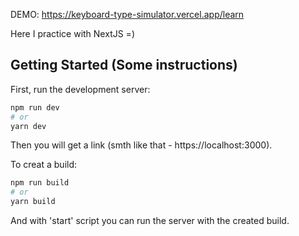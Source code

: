DEMO: https://keyboard-type-simulator.vercel.app/learn

Here I practice with NextJS =)


## Getting Started (Some instructions)

First, run the development server:

```bash
npm run dev
# or
yarn dev
```

Then you will get a link (smth like that - https://localhost:3000).

To creat a build:

```bash
npm run build
# or
yarn build
```

And with 'start' script you can run the server with the created build.
